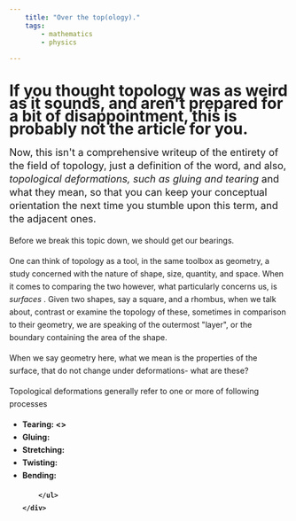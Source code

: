 ```yaml
---
    title: "Over the top(ology)."
    tags:
        - mathematics
        - physics
    
---
```


<head>
    <meta property="og:image" content="/assets/media/topology.jpeg">
    <div class="article-container" style="line-height:23px;">
        <h1 class="spacing">If you thought topology was as weird as it sounds, and aren't prepared
            for a bit of disappointment, this is probably not the article for you.
        </h1>
        <div class="blockquote" style="font-size: 18px;line-height:24px; margin-bottom:15px">
        Now, this isn't a comprehensive writeup of the entirety of the field of topology,
        just a definition of the word, and also, 
        <i>topological deformations, such as gluing and tearing
        </i>
        and what they mean, so that you can keep your conceptual orientation the next time you stumble upon this term, and the adjacent ones.
        </div>
        <div>
        <p>
            Before we break this topic down, we should get our bearings. 
        </p>
        <p>
            One can think of topology as a tool, in the same toolbox as geometry, a study concerned with
            the nature of shape, size, quantity, and space. When it comes to comparing the two however, what particularly concerns us, is 
            <i>
                surfaces
            </i>.
            Given two shapes, say a square, and a rhombus, when we talk about, contrast or examine the topology of these, sometimes in comparison to their geometry,
            we are speaking of the outermost "layer", or the boundary containing the area of the shape.
        </p>
        <p>
            When we say geometry here, what we mean is the properties of the surface, that do not change 
            under deformations- what are these? 
        </p>
        <p>Topological deformations generally refer to one or more of following processes</p>
        <ul>
            <li>
                <b>Tearing: <>
            </li>
            <li>
                Gluing:
            </li>
            <li>
                Stretching:
            </li>
            <li>
                Twisting:
            </li>
            <li>
                Bending:
            </li>
  
        </ul>
    </div> 
</head>